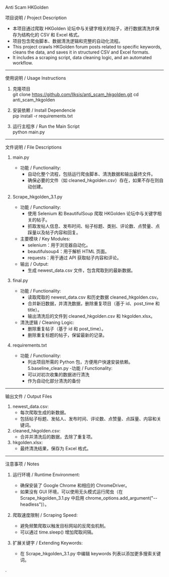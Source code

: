 
Anti Scam HKGolden

项目说明 / Project Description
- 本项目通过爬取 HKGolden 论坛中与关键字相关的帖子，进行数据清洗并保存为结构化的 CSV 和 Excel 格式。
- 项目包含爬虫脚本、数据清洗逻辑和完整的自动化流程。
- This project crawls HKGolden forum posts related to specific keywords, cleans the data, and saves it in structured CSV and Excel formats.
- It includes a scraping script, data cleaning logic, and an automated workflow.

---

使用说明 / Usage Instructions

1. 克隆项目  
   git clone https://github.com/llksis/anti_scam_hkgolden.git
   cd anti_scam_hkgolden

3. 安装依赖 / Install Dependencie  
   pip install -r requirements.txt

4. 运行主程序 / Run the Main Script  
   python main.py

---

文件说明 / File Descriptions

1. main.py
   - 功能 / Functionality:
     - 自动化整个流程，包括运行爬虫脚本、清洗数据和输出最终文件。
     - 确保必要的文件（如 cleaned_hkgolden.csv）存在，如果不存在则自动创建。

2. Scrape_hkgolden_3.1.py
   - 功能 / Functionality:
     - 使用 Selenium 和 BeautifulSoup 爬取 HKGolden 论坛中与关键字相关的帖子。
     - 抓取发帖人信息、发布时间、帖子标题、类别、评论数、点赞量、点踩量以及帖子内容和回复。
   - 主要模块 / Key Modules:
     - selenium：用于浏览器自动化。
     - beautifulsoup4：用于解析 HTML 页面。
     - requests：用于通过 API 获取帖子内容和评论。
   - 输出 / Output:
     - 生成 newest_data.csv 文件，包含爬取到的最新数据。

3. final.py
   - 功能 / Functionality:
     - 读取爬取的 newest_data.csv 和历史数据 cleaned_hkgolden.csv。
     - 合并新旧数据，并清洗数据，删除重复项目（基于 id、post_time 和 title）。
     - 输出清洗后的文件到 cleaned_hkgolden.csv 和 hkgolden.xlsx。
   - 清洗逻辑 / Cleaning Logic:
     - 删除重复帖子（基于 id 和 post_time）。
     - 删除重复标题的帖子，保留最新的记录。

4. requirements.txt
   - 功能 / Functionality:
     - 列出项目所需的 Python 包，方便用户快速安装依赖。
5.baseline_clean.py
   -功能 / Functionality:
      - 可以对初次收集的数据进行清洗
      - 作为自动化部分清洗的备份
---

输出文件 / Output Files

1. newest_data.csv:
   - 每次爬取生成的新数据。
   - 包括帖子标题、发帖人、发布时间、评论数、点赞量、点踩量、内容和关键词。
2. cleaned_hkgolden.csv:
   - 合并并清洗后的数据，去除了重复项。
3. hkgolden.xlsx:
   - 最终清洗结果，保存为 Excel 格式。

---

注意事项 / Notes

1. 运行环境 / Runtime Environment:
   - 确保安装了 Google Chrome 和相应的 ChromeDriver。
   - 如果没有 GUI 环境，可以使用无头模式运行爬虫（在 Scrape_hkgolden_3.1.py 中启用 chrome_options.add_argument("--headless")）。

2. 爬取速度限制 / Scraping Speed:
   - 避免频繁爬取以触发目标网站的反爬虫机制。
   - 可以通过 time.sleep() 增加爬取间隔。

3. 扩展关键字 / Extending Keywords:
   - 在 Scrape_hkgolden_3.1.py 中编辑 keywords 列表以添加更多搜索关键词。

.
